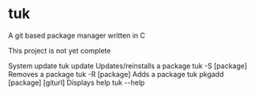 # tuk
A git based package manager written in C

This project is not yet complete

System update                   tuk update
Updates/reinstalls a package		tuk -S [package] 
Removes a package		            tuk -R [package]
Adds a package                  tuk pkgadd [package] [giturl]
Displays help     		          tuk --help
